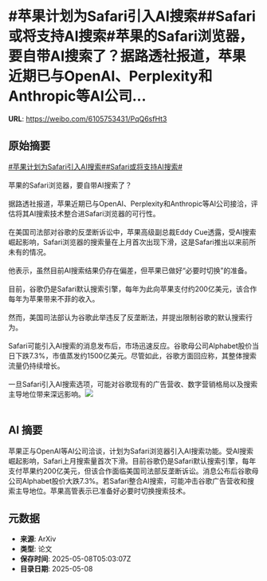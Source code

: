 # #苹果计划为Safari引入AI搜索##Safari或将支持AI搜索#苹果的Safari浏览器，要自带AI搜索了？据路透社报道，苹果近期已与OpenAI、Perplexity和Anthropic等AI公司...

**URL**: https://weibo.com/6105753431/PqQ6sfHt3

## 原始摘要

<a href="https://m.weibo.cn/search?containerid=231522type%3D1%26t%3D10%26q%3D%23%E8%8B%B9%E6%9E%9C%E8%AE%A1%E5%88%92%E4%B8%BASafari%E5%BC%95%E5%85%A5AI%E6%90%9C%E7%B4%A2%23&amp;extparam=%23%E8%8B%B9%E6%9E%9C%E8%AE%A1%E5%88%92%E4%B8%BASafari%E5%BC%95%E5%85%A5AI%E6%90%9C%E7%B4%A2%23" data-hide=""><span class="surl-text">#苹果计划为Safari引入AI搜索#</span></a><a href="https://m.weibo.cn/search?containerid=231522type%3D1%26t%3D10%26q%3D%23Safari%E6%88%96%E5%B0%86%E6%94%AF%E6%8C%81AI%E6%90%9C%E7%B4%A2%23&amp;extparam=%23Safari%E6%88%96%E5%B0%86%E6%94%AF%E6%8C%81AI%E6%90%9C%E7%B4%A2%23" data-hide=""><span class="surl-text">#Safari或将支持AI搜索#</span></a><br><br>苹果的Safari浏览器，要自带AI搜索了？<br><br>据路透社报道，苹果近期已与OpenAI、Perplexity和Anthropic等AI公司接洽，评估将其AI搜索技术整合进Safari浏览器的可行性。<br><br>在美国司法部对谷歌的反垄断诉讼中，苹果高级副总裁Eddy Cue透露，受AI搜索崛起影响，Safari浏览器的搜索量在上月首次出现下滑，这是Safari推出以来前所未有的情况。<br><br>他表示，虽然目前AI搜索结果仍存在偏差，但苹果已做好“必要时切换”的准备。<br><br>目前，谷歌仍是Safari默认搜索引擎，每年为此向苹果支付约200亿美元，该合作每年为苹果带来不菲的收入。<br><br>然而，美国司法部认为谷歌此举违反了反垄断法，并提出限制谷歌的默认搜索行为。<br><br>Safari可能引入AI搜索的消息发布后，市场迅速反应。谷歌母公司Alphabet股价当日下跌7.3%，市值蒸发约1500亿美元。尽管如此，谷歌方面回应称，其整体搜索流量仍持续增长。<br><br>一旦Safari引入AI搜索选项，可能对谷歌现有的广告营收、数字营销格局以及搜索主导地位带来深远影响。<img style="" src="https://tvax4.sinaimg.cn/large/006Fd7o3gy1i17unvrv60j318g0nc4bx.jpg" referrerpolicy="no-referrer"><br><br>

## AI 摘要

苹果正与OpenAI等AI公司洽谈，计划为Safari浏览器引入AI搜索功能。受AI搜索崛起影响，Safari上月搜索量首次下滑。目前谷歌仍是Safari默认搜索引擎，每年支付苹果约200亿美元，但该合作面临美国司法部反垄断诉讼。消息公布后谷歌母公司Alphabet股价大跌7.3%。若Safari整合AI搜索，可能冲击谷歌广告营收和搜索主导地位。苹果高管表示已准备好必要时切换搜索技术。

## 元数据

- **来源**: ArXiv
- **类型**: 论文
- **保存时间**: 2025-05-08T05:03:07Z
- **目录日期**: 2025-05-08
